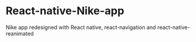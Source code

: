 # React-native-Nike-app
Nike app redesigned with React native, react-navigation and react-native-reanimated
